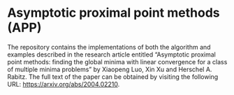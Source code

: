 # Asymptotic proximal point methods (APP)
The repository contains the implementations of both the algorithm and examples described in the research article entitled “Asymptotic proximal point methods: finding the global minima with linear convergence for a class of multiple minima problems” by Xiaopeng Luo, Xin Xu and Herschel A. Rabitz. The full text of the paper can be obtained by visiting the following URL: https://arxiv.org/abs/2004.02210.
